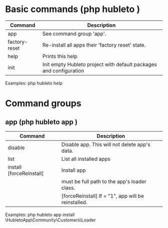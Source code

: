 # Basic commands (php hubleto <command>)

| Command       | Description                                                        |
| ------------- | ------------------------------------------------------------------ |
| app           | See command group 'app'.                                           |
| factory-reset | Re-install all apps their 'factory reset' state.                   |
| help          | Prints this help                                                   |
| init          | Init empty Hubleto project with default packages and configuration |

Examples:
  php hubleto help

# Command groups

## app (php hubleto app <command>)

| Command                             | Description                                             |
| ----------------------------------- | ------------------------------------------------------- |
| disable <appClass>                  | Disable app. This will not delete app's data.           |
| list                                | List all installed apps                                 |
| install <appClass> [forceReinstall] | Install app                                             |
|                                     | <appClass> must be full path to the app's loader class. |
|                                     | [forceReinstall] If = "1", app will be reinstalled.     |

Examples:
  php hubleto app install \HubletoApp\Community\Customers\Loader
